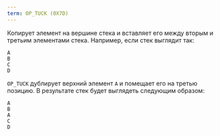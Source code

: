 ```yaml
---
term: OP_TUCK (0X7D)
---
```


Копирует элемент на вершине стека и вставляет его между вторым и третьим элементами стека. Например, если стек выглядит так:

```text
A
B
C
D
```

`OP_TUCK` дублирует верхний элемент `A` и помещает его на третью позицию. В результате стек будет выглядеть следующим образом:

```text
A
B
A
C
D
```